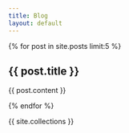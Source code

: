 ```yaml
---
title: Blog
layout: default
---
```


{% for post in site.posts limit:5 %}
<h2>{{ post.title }}</h2>
<p>{{ post.content }}</p>
{% endfor %}
 
{{ site.collections }}
